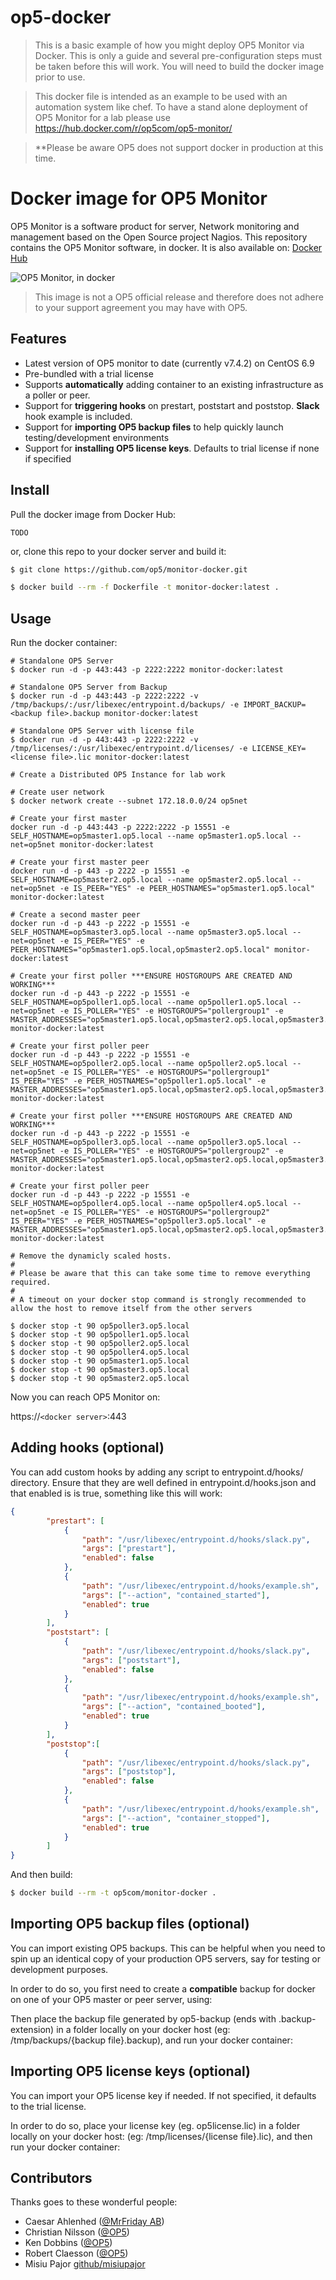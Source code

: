 # op5-docker
> This is a basic example of how you might deploy OP5 Monitor via Docker. This is only a guide and several pre-configuration steps must be taken before this will work. You will need to build the docker image prior to use.

> This docker file is intended as an example to be used with an automation system like chef. To have a stand alone deployment of OP5 Monitor for a lab please use https://hub.docker.com/r/op5com/op5-monitor/

> **Please be aware OP5 does not support docker in production at this time.


# Docker image for OP5 Monitor
OP5 Monitor is a software product for server, Network monitoring and management based on the Open Source project Nagios.
This repository contains the OP5 Monitor software, in docker. It is also available on: [Docker Hub](https://hub.docker.com/r/op5com/op5-monitor)

![OP5 Monitor, in docker](https://user-images.githubusercontent.com/2470979/30489703-398bcd3e-9a38-11e7-88e3-8b2da7b67a4f.png)

> This image is not a OP5 official release and therefore does not adhere to your support agreement you may have with OP5.

## Features

 * Latest version of OP5 monitor to date (currently v7.4.2) on CentOS 6.9
 * Pre-bundled with a trial license
 * Supports **automatically** adding container to an existing infrastructure as a poller or peer.
 * Support for **triggering hooks** on prestart, poststart and poststop. **Slack** hook example is included.
 * Support for **importing OP5 backup files** to help quickly launch testing/development environments
 * Support for **installing OP5 license keys**. Defaults to trial license if none if specified

## Install

Pull the docker image from Docker Hub:

```
TODO
```



or, clone this repo to your docker server and build it:

```sh
$ git clone https://github.com/op5/monitor-docker.git
```

```sh
$ docker build --rm -f Dockerfile -t monitor-docker:latest .
```

## Usage

Run the docker container:

```
# Standalone OP5 Server
$ docker run -d -p 443:443 -p 2222:2222 monitor-docker:latest

# Standalone OP5 Server from Backup
$ docker run -d -p 443:443 -p 2222:2222 -v /tmp/backups/:/usr/libexec/entrypoint.d/backups/ -e IMPORT_BACKUP=<backup file>.backup monitor-docker:latest

# Standalone OP5 Server with license file
$ docker run -d -p 443:443 -p 2222:2222 -v /tmp/licenses/:/usr/libexec/entrypoint.d/licenses/ -e LICENSE_KEY=<license file>.lic monitor-docker:latest

# Create a Distributed OP5 Instance for lab work

# Create user network
$ docker network create --subnet 172.18.0.0/24 op5net

# Create your first master
docker run -d -p 443:443 -p 2222:2222 -p 15551 -e SELF_HOSTNAME=op5master1.op5.local --name op5master1.op5.local --net=op5net monitor-docker:latest

# Create your first master peer
docker run -d -p 443 -p 2222 -p 15551 -e SELF_HOSTNAME=op5master2.op5.local --name op5master2.op5.local --net=op5net -e IS_PEER="YES" -e PEER_HOSTNAMES="op5master1.op5.local" monitor-docker:latest

# Create a second master peer
docker run -d -p 443 -p 2222 -p 15551 -e SELF_HOSTNAME=op5master3.op5.local --name op5master3.op5.local --net=op5net -e IS_PEER="YES" -e PEER_HOSTNAMES="op5master1.op5.local,op5master2.op5.local" monitor-docker:latest

# Create your first poller ***ENSURE HOSTGROUPS ARE CREATED AND WORKING***
docker run -d -p 443 -p 2222 -p 15551 -e SELF_HOSTNAME=op5poller1.op5.local --name op5poller1.op5.local --net=op5net -e IS_POLLER="YES" -e HOSTGROUPS="pollergroup1" -e MASTER_ADDRESSES="op5master1.op5.local,op5master2.op5.local,op5master3.op5.local" monitor-docker:latest

# Create your first poller peer
docker run -d -p 443 -p 2222 -p 15551 -e SELF_HOSTNAME=op5poller2.op5.local --name op5poller2.op5.local --net=op5net -e IS_POLLER="YES" -e HOSTGROUPS="pollergroup1" IS_PEER="YES" -e PEER_HOSTNAMES="op5poller1.op5.local" -e MASTER_ADDRESSES="op5master1.op5.local,op5master2.op5.local,op5master3.op5.local" monitor-docker:latest

# Create your first poller ***ENSURE HOSTGROUPS ARE CREATED AND WORKING***
docker run -d -p 443 -p 2222 -p 15551 -e SELF_HOSTNAME=op5poller3.op5.local --name op5poller3.op5.local --net=op5net -e IS_POLLER="YES" -e HOSTGROUPS="pollergroup2" -e MASTER_ADDRESSES="op5master1.op5.local,op5master2.op5.local,op5master3.op5.local" monitor-docker:latest

# Create your first poller peer
docker run -d -p 443 -p 2222 -p 15551 -e SELF_HOSTNAME=op5poller4.op5.local --name op5poller4.op5.local --net=op5net -e IS_POLLER="YES" -e HOSTGROUPS="pollergroup2" IS_PEER="YES" -e PEER_HOSTNAMES="op5poller3.op5.local" -e MASTER_ADDRESSES="op5master1.op5.local,op5master2.op5.local,op5master3.op5.local" monitor-docker:latest

# Remove the dynamicly scaled hosts.
#
# Please be aware that this can take some time to remove everything required.
#
# A timeout on your docker stop command is strongly recommended to allow the host to remove itself from the other servers

$ docker stop -t 90 op5poller3.op5.local
$ docker stop -t 90 op5poller1.op5.local
$ docker stop -t 90 op5poller2.op5.local
$ docker stop -t 90 op5poller4.op5.local
$ docker stop -t 90 op5master1.op5.local
$ docker stop -t 90 op5master3.op5.local
$ docker stop -t 90 op5master2.op5.local

```

Now you can reach OP5 Monitor on:

https://`<docker server>`:443

## Adding hooks (optional)

You can add custom hooks by adding any script to entrypoint.d/hooks/ directory. Ensure that they are well defined in entrypoint.d/hooks.json and that enabled is is true, something like this will work:

```json
{
        "prestart": [
            {
                "path": "/usr/libexec/entrypoint.d/hooks/slack.py",
                "args": ["prestart"],
                "enabled": false
            },
            {
                "path": "/usr/libexec/entrypoint.d/hooks/example.sh",
                "args": ["--action", "contained_started"],
                "enabled": true
            }
        ],
        "poststart": [
            {
                "path": "/usr/libexec/entrypoint.d/hooks/slack.py",
                "args": ["poststart"],
                "enabled": false
            },
            {
                "path": "/usr/libexec/entrypoint.d/hooks/example.sh",
                "args": ["--action", "contained_booted"],
                "enabled": true
            }
        ],
        "poststop":[
            {
                "path": "/usr/libexec/entrypoint.d/hooks/slack.py",
                "args": ["poststop"],
                "enabled": false
            },
            {
                "path": "/usr/libexec/entrypoint.d/hooks/example.sh",
                "args": ["--action", "container_stopped"],
                "enabled": true
            }
        ]
}
```

And then build:

```sh
$ docker build --rm -t op5com/monitor-docker .
```

## Importing OP5 backup files (optional)

You can import existing OP5 backups. This can be helpful when you need to spin up an identical copy of your production OP5 servers, say for testing or development purposes.

In order to do so, you first need to create a **compatible** backup for docker on one of your OP5 master or peer server, using:

Then place the backup file generated by op5-backup (ends with .backup-extension) in a folder locally on your docker host (eg: /tmp/backups/{backup file}.backup), and run your docker container:

## Importing OP5 license keys (optional)

You can import your OP5 license key if needed. If not specified, it defaults to the trial license.

In order to do so, place your license key (eg. op5license.lic) in a folder locally on your docker host: (eg: /tmp/licenses/{license file}.lic), and then run your docker container:

## Contributors

Thanks goes to these wonderful people:

* Caesar Ahlenhed ([@MrFriday AB](https://www.mrfriday.com))
* Christian Nilsson ([@OP5](https://www.op5.com))
* Ken Dobbins ([@OP5](https://www.op5.com))
* Robert Claesson ([@OP5](https://www.op5.com))
* Misiu Pajor [github/misiupajor](https://github.com/misiupajor)
